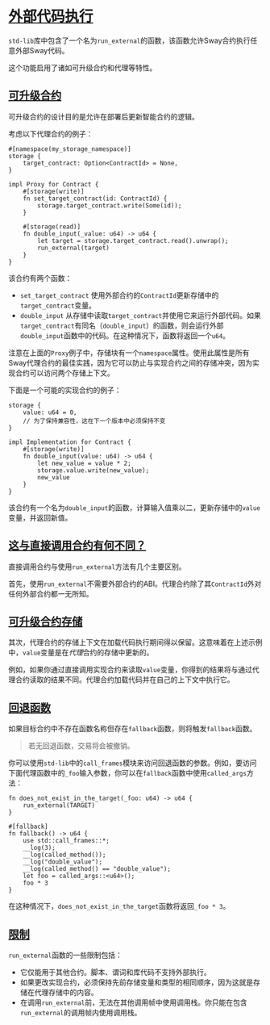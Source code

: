 # [外部代码执行](https://docs.fuel.network/docs/sway/blockchain-development/external_code/#external-code-execution)

`std-lib`库中包含了一个名为`run_external`的函数，该函数允许Sway合约执行任意外部Sway代码。

这个功能启用了诸如可升级合约和代理等特性。

## [可升级合约](https://docs.fuel.network/docs/sway/blockchain-development/external_code/#upgradeable-contracts)

可升级合约的设计目的是允许在部署后更新智能合约的逻辑。

考虑以下代理合约的例子：

```
#[namespace(my_storage_namespace)]
storage {
    target_contract: Option<ContractId> = None,
}
 
impl Proxy for Contract {
    #[storage(write)]
    fn set_target_contract(id: ContractId) {
        storage.target_contract.write(Some(id));
    }
 
    #[storage(read)]
    fn double_input(_value: u64) -> u64 {
        let target = storage.target_contract.read().unwrap();
        run_external(target)
    }
}
```

该合约有两个函数：

- `set_target_contract` 使用外部合约的`ContractId`更新存储中的`target_contract`变量。
- `double_input` 从存储中读取`target_contract`并使用它来运行外部代码。如果`target_contract`有同名（`double_input`）的函数，则会运行外部`double_input`函数中的代码。在这种情况下，函数将返回一个`u64`。

注意在上面的`Proxy`例子中，存储块有一个`namespace`属性。使用此属性是所有Sway代理合约的最佳实践，因为它可以防止与实现合约之间的存储冲突，因为实现合约可以访问两个存储上下文。

下面是一个可能的实现合约的例子：

```
storage {
    value: u64 = 0,
    // 为了保持兼容性，这在下一个版本中必须保持不变
}
 
impl Implementation for Contract {
    #[storage(write)]
    fn double_input(value: u64) -> u64 {
        let new_value = value * 2;
        storage.value.write(new_value);
        new_value
    }
}
```

该合约有一个名为`double_input`的函数，计算输入值乘以二，更新存储中的`value`变量，并返回新值。

## [这与直接调用合约有何不同？](https://docs.fuel.network/docs/sway/blockchain-development/external_code/#how-does-this-differ-from-calling-a-contract)

直接调用合约与使用`run_external`方法有几个主要区别。

首先，使用`run_external`不需要外部合约的ABI。代理合约除了其`ContractId`外对任何外部合约都一无所知。

## [可升级合约存储](https://docs.fuel.network/docs/sway/blockchain-development/external_code/#upgradeable-contract-storage)

其次，代理合约的存储上下文在加载代码执行期间得以保留。这意味着在上述示例中，`value`变量是在*代理*合约的存储中更新的。

例如，如果你通过直接调用实现合约来读取`value`变量，你得到的结果将与通过代理合约读取的结果不同。代理合约加载代码并在自己的上下文中执行它。

## [回退函数](https://docs.fuel.network/docs/sway/blockchain-development/external_code/#fallback-functions)

如果目标合约中不存在函数名称但存在`fallback`函数，则将触发`fallback`函数。

> 若无回退函数，交易将会被撤销。

你可以使用`std-lib`中的`call_frames`模块来访问回退函数的参数。例如，要访问下面代理函数中的`_foo`输入参数，你可以在`fallback`函数中使用`called_args`方法：

```
fn does_not_exist_in_the_target(_foo: u64) -> u64 {
    run_external(TARGET)
}
```

```
#[fallback]
fn fallback() -> u64 {
    use std::call_frames::*;
    __log(3);
    __log(called_method());
    __log("double_value");
    __log(called_method() == "double_value");
    let foo = called_args::<u64>();
    foo * 3
}
```

在这种情况下，`does_not_exist_in_the_target`函数将返回`_foo * 3`。

## [限制](https://docs.fuel.network/docs/sway/blockchain-development/external_code/#limitations)

`run_external`函数的一些限制包括：

- 它仅能用于其他合约。脚本、谓词和库代码不支持外部执行。
- 如果更改实现合约，必须保持先前存储变量和类型的相同顺序，因为这就是存储在代理存储中的内容。
- 在调用`run_external`前，无法在其他调用帧中使用调用栈。你只能在包含`run_external`的调用帧内使用调用栈。